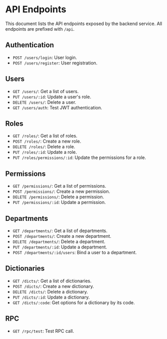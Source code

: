 # API Endpoints

This document lists the API endpoints exposed by the backend service. All endpoints are prefixed with `/api`.

## Authentication

-   `POST /users/login`: User login.
-   `POST /users/register`: User registration.

## Users

-   `GET /users/`: Get a list of users.
-   `PUT /users/:id`: Update a user's role.
-   `DELETE /users/`: Delete a user.
-   `GET /users/auth`: Test JWT authentication.

## Roles

-   `GET /roles/`: Get a list of roles.
-   `POST /roles/`: Create a new role.
-   `DELETE /roles/`: Delete a role.
-   `PUT /roles/:id`: Update a role.
-   `PUT /roles/permissions/:id`: Update the permissions for a role.

## Permissions

-   `GET /permissions/`: Get a list of permissions.
-   `POST /permissions/`: Create a new permission.
-   `DELETE /permissions/`: Delete a permission.
-   `PUT /permissions/:id`: Update a permission.

## Departments

-   `GET /departments/`: Get a list of departments.
-   `POST /departments/`: Create a new department.
-   `DELETE /departments/`: Delete a department.
-   `PUT /departments/:id`: Update a department.
-   `POST /departments/:id/users`: Bind a user to a department.

## Dictionaries

-   `GET /dicts/`: Get a list of dictionaries.
-   `POST /dicts/`: Create a new dictionary.
-   `DELETE /dicts/`: Delete a dictionary.
-   `PUT /dicts/:id`: Update a dictionary.
-   `GET /dicts/:code`: Get options for a dictionary by its code.

## RPC

-   `GET /rpc/test`: Test RPC call.
